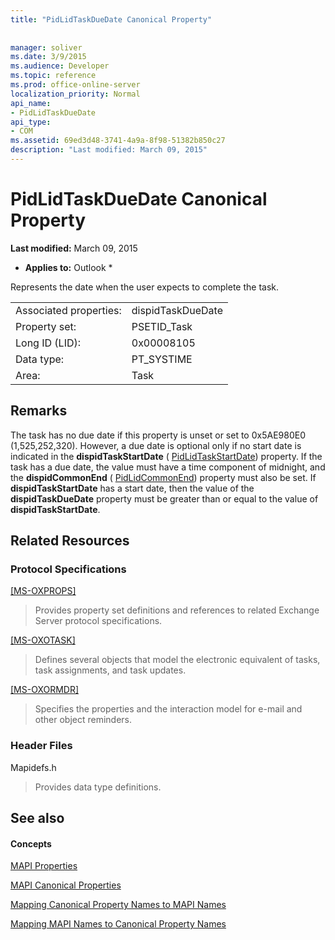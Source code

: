 ```yaml
---
title: "PidLidTaskDueDate Canonical Property"
 
 
manager: soliver
ms.date: 3/9/2015
ms.audience: Developer
ms.topic: reference
ms.prod: office-online-server
localization_priority: Normal
api_name:
- PidLidTaskDueDate
api_type:
- COM
ms.assetid: 69ed3d48-3741-4a9a-8f98-51382b850c27
description: "Last modified: March 09, 2015"
---
```


# PidLidTaskDueDate Canonical Property

 **Last modified:** March 09, 2015 
  
 * **Applies to:** Outlook * 
  
Represents the date when the user expects to complete the task.
  
|||
|:-----|:-----|
|Associated properties:  <br/> |dispidTaskDueDate  <br/> |
|Property set:  <br/> |PSETID_Task  <br/> |
|Long ID (LID):  <br/> |0x00008105  <br/> |
|Data type:  <br/> |PT_SYSTIME  <br/> |
|Area:  <br/> |Task  <br/> |
   
## Remarks

The task has no due date if this property is unset or set to 0x5AE980E0 (1,525,252,320). However, a due date is optional only if no start date is indicated in the **dispidTaskStartDate** ( [PidLidTaskStartDate](pidlidtaskstartdate-canonical-property.md)) property. If the task has a due date, the value must have a time component of midnight, and the **dispidCommonEnd** ( [PidLidCommonEnd](pidlidcommonend-canonical-property.md)) property must also be set. If **dispidTaskStartDate** has a start date, then the value of the **dispidTaskDueDate** property must be greater than or equal to the value of **dispidTaskStartDate**.
  
## Related Resources

### Protocol Specifications

[[MS-OXPROPS]](http://msdn.microsoft.com/library/f6ab1613-aefe-447d-a49c-18217230b148%28Office.15%29.aspx)
  
> Provides property set definitions and references to related Exchange Server protocol specifications.
    
[[MS-OXOTASK]](http://msdn.microsoft.com/library/55600ec0-6195-4730-8436-59c7931ef27e%28Office.15%29.aspx)
  
> Defines several objects that model the electronic equivalent of tasks, task assignments, and task updates.
    
[[MS-OXORMDR]](http://msdn.microsoft.com/library/5454ebcc-e5d1-4da8-a598-d393b101caab%28Office.15%29.aspx)
  
> Specifies the properties and the interaction model for e-mail and other object reminders.
    
### Header Files

Mapidefs.h
  
> Provides data type definitions.
    
## See also

#### Concepts

[MAPI Properties](mapi-properties.md)
  
[MAPI Canonical Properties](mapi-canonical-properties.md)
  
[Mapping Canonical Property Names to MAPI Names](mapping-canonical-property-names-to-mapi-names.md)
  
[Mapping MAPI Names to Canonical Property Names](mapping-mapi-names-to-canonical-property-names.md)

